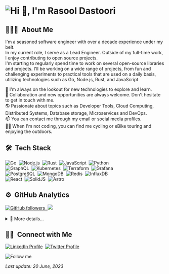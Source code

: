 # ![Hi 👋, I'm Rasool Dastoori](https://readme-typing-svg.demolab.com?font=Open+Sans&weight=600&size=28&duration=1500&pause=2500&color=FFFFFF&width=450&height=54&lines=Hi+%F0%9F%91%8B%2C%20I'm+Rasool+Dastoori;Welcome%20to%20my%20GitHub%20profile)

## 👨🏻‍💻 &nbsp;About Me

I'm a seasoned software engineer with over a decade experience under my belt.\
In my current role, I serve as a Lead Engineer.
Outside of my full-time work, I enjoy contributing to open source projects.\
I'm starting to regularly spend time to work on several open-source libraries and projects. I'll be working on a wide range of projects, from fun and challenging experiments to practical tools that are used on a daily basis, utilizing technologies such as Go, Node.js, Rust, and JavaScript

🚀 I'm always on the lookout for new technologies to explore and learn.\
🤝 Collaboration and new opportunities are always welcome. Don't hesitate to get in touch with me.\
🌎 Passionate about topics such as Developer Tools, Cloud Computing, Distributed Systems, Database storage, Microservices and DevOps.\
📫 You can contact me through my email or social media profiles.\
🚴‍♂️ When I'm not coding, you can find me cycling or eBike touring and enjoying the outdoors.

## 🛠 &nbsp;Tech Stack

![Go](https://img.shields.io/badge/-Go-05122A?style=flat&logo=go)&nbsp;
![Node.js](https://img.shields.io/badge/-Node.js-05122A?style=flat&logo=node.js)&nbsp;
![Rust](https://img.shields.io/badge/-Rust-05122A?style=flat&logo=rust)&nbsp;
![JavaScript](https://img.shields.io/badge/-JavaScript-05122A?style=flat&logo=javascript)&nbsp;
![Python](https://img.shields.io/badge/-Python-05122A?style=flat&logo=python)\
![GraphQL](https://img.shields.io/badge/-GraphQL-05122A?style=flat&logo=graphql&logoColor=f6009b)&nbsp;
![Kubernetes](https://img.shields.io/badge/-Kubernetes-05122A?style=flat&logo=kubernetes)&nbsp;
![Terraform](https://img.shields.io/badge/-Terraform-05122A?style=flat&logo=terraform)&nbsp;
![Grafana](https://img.shields.io/badge/-Grafana-05122A?style=flat&logo=grafana)\
![PostgreSQL](https://img.shields.io/badge/-PostgreSQL-05122A?style=flat&logo=postgresql)&nbsp;
![MongoDB](https://img.shields.io/badge/-MongoDB-05122A?style=flat&logo=mongodb)&nbsp;
![Redis](https://img.shields.io/badge/-Redis-05122A?style=flat&logo=redis)&nbsp;
![InfluxDB](https://img.shields.io/badge/-InfluxDB-05122A?style=flat&logo=influxdb)\
![React](https://img.shields.io/badge/-React-05122A?style=flat&logo=react)&nbsp;
![SolidJS](https://img.shields.io/badge/-SolidJS-05122A?style=flat&logo=solid)&nbsp;
![Astro](https://img.shields.io/badge/-Astro-05122A?style=flat&logo=astro)

## ⚙️ &nbsp;GitHub Analytics

<a href="https://github.com/dastoori">
  <img src="https://img.shields.io/github/followers/dastoori?style=social" alt="GitHub followers"/>&nbsp;
  <img src="https://komarev.com/ghpvc/?username=dastoori&style=flat&color=blue"/>
</a>
<br/>
<br/>
<details>
  <summary>👀 More details...</summary>
  <br/>
  <a href="https://github.com/dastoori">
    <img height="180em" src="https://github-readme-stats-eight-theta.vercel.app/api?username=dastoori&show_icons=true&theme=algolia&include_all_commits=true&count_private=true"/>
    <img height="180em" src="https://github-readme-stats-eight-theta.vercel.app/api/top-langs/?username=dastoori&layout=compact&langs_count=8&theme=algolia"/>
  </a>
</details>

## 🤝🏻 &nbsp;Connect with Me

[![LinkedIn Profile](https://img.shields.io/badge/-Rasool%20Dastoori-0077B5?style=flat&logo=linkedin&logoColor=white)](https://www.linkedin.com/in/rasool-dastoori/)&nbsp;
[![Twitter Profile](https://img.shields.io/badge/-Rasool%20Dastoori-1d9bf0?style=flat&logo=twitter&logoColor=white)](https://twitter.com/RasoolDastoori)

![Follow me](https://readme-typing-svg.demolab.com?font=Open+Sans&weight=600&size=17&duration=1200&pause=800&color=FFFFFF&width=500&height=80&lines=If%20you%20find%20my%20work%20interesting%20or%20useful;Consider%20following%20me%20on%20GitHub%20to%20show%20your%20support%20%F0%9F%A4%8D)


*Last update: 20 June, 2023*